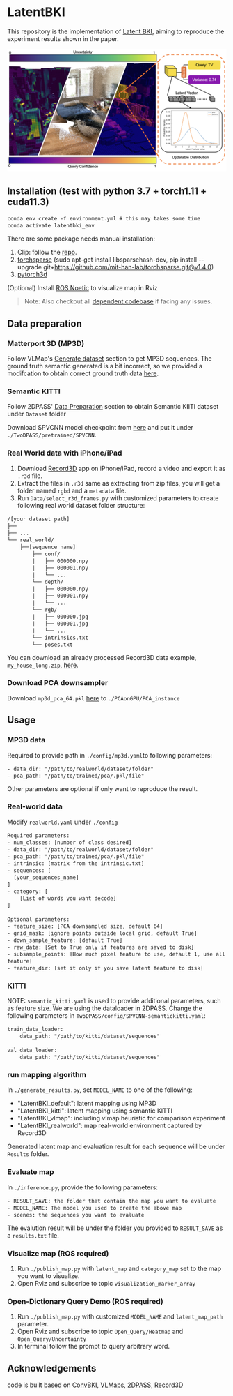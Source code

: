 # LatentBKI
This repository is the implementation of [Latent BKI](https://arxiv.org/abs/2410.11783), aiming to reproduce the experiment results shown in the paper. 

![Teaser](/figs/teaser.png)

## Installation (test with python 3.7 + torch1.11 + cuda11.3)

```
conda env create -f environment.yml # this may takes some time
conda activate latentbki_env
```

There are some package needs manual installation:

1. Clip: follow the [repo](https://github.com/openai/CLIP).
2. [torchsparse](https://github.com/mit-han-lab/torchsparse) (sudo apt-get install libsparsehash-dev, pip install --upgrade git+https://github.com/mit-han-lab/torchsparse.git@v1.4.0)
3. [pytorch3d](https://github.com/facebookresearch/pytorch3d/blob/main/INSTALL.md#building--installing-from-source)

(Optional) Install [ROS Noetic](https://wiki.ros.org/noetic/Installation/Ubuntu) to visualize map in Rviz

> Note: Also checkout all [dependent codebase](#acknowledgements) if facing any issues.

## Data preparation

### Matterport 3D (MP3D)
Follow VLMap's [Generate dataset](https://github.com/vlmaps/vlmaps?tab=readme-ov-file#generate-dataset) section to get MP3D sequences. The ground truth semantic generated is a bit incorrect, so we provided a modifcation to obtain correct ground truth data [here](https://drive.google.com/drive/folders/1dWJXcvHyBimh8KMvA7e3zwApXju6tXTZ?usp=drive_link). 

### Semantic KITTI
Follow 2DPASS' [Data Preparation](https://github.com/yanx27/2DPASS?tab=readme-ov-file#data-preparation) section to obtain Semantic KIITI dataset under `Dataset` folder

Download SPVCNN model checkpoint from [here](https://drive.google.com/drive/folders/1VpY2MCp5i654pXjizFMw0mrmuxC_XboW) and put it under `./TwoDPASS/pretrained/SPVCNN`.

### Real World data with iPhone/iPad
1. Download [Record3D](https://record3d.app/) app on iPhone/iPad, record a video and export it as `.r3d` file. 
2. Extract the files in `.r3d` same as extracting from zip files, you will get a folder named `rgbd` and a `metadata` file.
3. Run `Data/select_r3d_frames.py` with customized parameters to create following real world dataset folder structure: 
```
/[your dataset path]
├── 
├── ...
└── real_world/
    ├──[sequence name]          
        ├── conf/	
        |   ├── 000000.npy
        |   ├── 000001.npy
        |   └── ...
        └── depth/ 
        |   ├── 000000.npy
        |   ├── 000001.npy
        |   └── ...
        └── rgb/ 
        |   ├── 000000.jpg
        |   ├── 000001.jpg
        |   └── ...
        └── intrinsics.txt
        └── poses.txt
```
You can download an already processed Record3D data example, `my_house_long.zip`, [here](https://drive.google.com/drive/folders/1dWJXcvHyBimh8KMvA7e3zwApXju6tXTZ?usp=drive_link).

### Download PCA downsampler

Download `mp3d_pca_64.pkl` [here](https://drive.google.com/drive/folders/1dWJXcvHyBimh8KMvA7e3zwApXju6tXTZ?usp=drive_link) to `./PCAonGPU/PCA_instance`

## Usage

### MP3D data
Required to provide path in `./config/mp3d.yaml`to following parameters:

```
- data_dir: "/path/to/realworld/dataset/folder"
- pca_path: "/path/to/trained/pca/.pkl/file"
```

Other parameters are optional if only want to reproduce the result.

### Real-world data 

Modify `realworld.yaml` under `./config`


```
Required parameters:
- num_classes: [number of class desired]
- data_dir: "/path/to/realworld/dataset/folder"
- pca_path: "/path/to/trained/pca/.pkl/file"
- intrinsic: [matrix from the intrinsic.txt]
- sequences: [
  [your_sequences_name]
]
- category: [
    [List of words you want decode]
]

Optional parameters:
- feature_size: [PCA downsampled size, default 64]
- grid_mask: [ignore points outside local grid, default True]
- down_sample_feature: [default True]
- raw_data: [Set to True only if features are saved to disk]
- subsample_points: [How much pixel feature to use, default 1, use all feature]
- feature_dir: [set it only if you save latent feature to disk]

```

### KITTI

NOTE: `semantic_kitti.yaml` is used to provide additional parameters, such as feature size. We are using the dataloader in 2DPASS. Change the following parameters in `TwoDPASS/config/SPVCNN-semantickitti.yaml`:

```
train_data_loader:
    data_path: "/path/to/kitti/dataset/sequences"

val_data_loader:
    data_path: "/path/to/kitti/dataset/sequences"
```

### run mapping algorithm

In `./generate_results.py`, set `MODEL_NAME` to one of the following:

- "LatentBKI_default": latent mapping using MP3D
- "LatentBKI_kitti": latent mapping using semantic KITTI
- "LatentBKI_vlmap": including vlmap heuristic for comparison experiment
- "LatentBKI_realworld": map real-world environment captured by Record3D

Generated latent map and evaluation result for each sequence will be under `Results` folder.

### Evaluate map
In `./inference.py`, provide the following parameters:
```
- RESULT_SAVE: the folder that contain the map you want to evaluate
- MODEL_NAME: The model you used to create the above map
- scenes: the sequences you want to evaluate
```

The evalution result will be under the folder you provided to `RESULT_SAVE` as a `results.txt` file.

### Visualize map (ROS required)
1. Run `./publish_map.py` with `latent_map` and `category_map` set to the map you want to visualize.
2. Open Rviz and subscribe to topic `visualization_marker_array`

### Open-Dictionary Query Demo (ROS required)
1. Run `./publish_map.py` with customized `MODEL_NAME` and `latent_map_path` parameter.
2. Open Rviz and subscribe to topic `Open_Query/Heatmap` and `Open_Query/Uncertainty`
3. In terminal follow the prompt to query arbitrary word.

## Acknowledgements

code is built based on [ConvBKI](https://github.com/UMich-CURLY/NeuralBKI), [VLMaps](https://github.com/vlmaps/vlmaps), [2DPASS](https://github.com/yanx27/2DPASS/blob/main/README.md?plain=1), [Record3D](https://github.com/marek-simonik/record3d)
